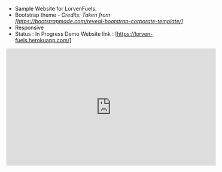 - Sample Website for LorvenFuels.
- Bootstrap theme - *Credits: Taken from [https://bootstrapmade.com/reveal-bootstrap-corporate-template/]*
- Responsive 
- Status : In Progress 
Demo Website link  : [https://lorven-fuels.herokuapp.com/]
<iframe width="560" height="315" src="https://www.youtube.com/embed/nLyOCEvvjNo" frameborder="0" allow="accelerometer; autoplay; encrypted-media; gyroscope; picture-in-picture" allowfullscreen></iframe>
